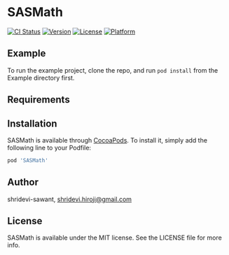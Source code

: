 # SASMath

[![CI Status](https://img.shields.io/travis/shridevi-sawant/SASMath.svg?style=flat)](https://travis-ci.org/shridevi-sawant/SASMath)
[![Version](https://img.shields.io/cocoapods/v/SASMath.svg?style=flat)](https://cocoapods.org/pods/SASMath)
[![License](https://img.shields.io/cocoapods/l/SASMath.svg?style=flat)](https://cocoapods.org/pods/SASMath)
[![Platform](https://img.shields.io/cocoapods/p/SASMath.svg?style=flat)](https://cocoapods.org/pods/SASMath)

## Example

To run the example project, clone the repo, and run `pod install` from the Example directory first.

## Requirements

## Installation

SASMath is available through [CocoaPods](https://cocoapods.org). To install
it, simply add the following line to your Podfile:

```ruby
pod 'SASMath'
```

## Author

shridevi-sawant, shridevi.hiroji@gmail.com

## License

SASMath is available under the MIT license. See the LICENSE file for more info.
